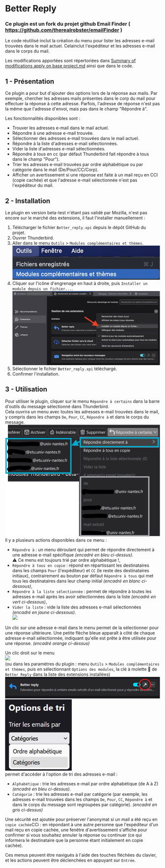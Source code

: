 # Better Reply

### Ce plugin est un fork du projet github Email Finder ( https://github.com/therealrobster/emailFinder )

Le code réutilisé inclut la création du menu pour lister les adresses e-mail trouvées dans le mail actuel.
Celainclut l'expéditeur et les adresses e-mail dans le corps du mail.

Les modifications apportées sont répertoriées dans [Summary of modifications apply on base project.md](Summary%20of%20modifications%20apply%20on%20base%20project.md) ainsi que dans le code.

## 1 - Présentation

Ce plugin a pour but d'ajouter des options lors de la réponse aux mails.
Par exemple, chercher les adresses mails présentes dans le corp du mail pour effectuer la réponse à cette adresse.
Parfois, l'adresse de réponse n'est pas la même que l'adresse d'envoi, mais pas dans le champ "Répondre à".

Les fonctionnalités disponibles sont :

- Trouver les adresses e-mail dans le mail actuel.
- Répondre à une adresse e-mail trouvée.
- Sélectionner des adresses e-mail trouvées dans le mail actuel.
- Répondre à la liste d'adresses e-mail sélectionnées.
- Vider la liste d'adresses e-mail sélectionnées.
- Répondre à tous en cc (par défaut Thunderbird fait répondre à tous dans le champ "Pour").
- Trier les adresses e-mail trouvées par ordre alphabétique ou par catégorie dans le mail (De/Pour/CC/Corp).
- Afficher un avertissement si une réponse est faite à un mail reçu en CCI (copie cachée)
  et que l'adresse e-mail sélectionnée n'est pas l'expéditeur du mail.

## 2 - Installation

Le plugin en version beta-test n'étant pas validé par Mozilla, n'est pas encore sur le marché des extensions, il faut l'installer manuellement : <br>

1. Télécharger le fichier `Better_reply.xpi` depuis le dépôt GitHub du projet. <br>
2. Ouvrer Thunderbird. <br>
3. Aller dans le menu `Outils` > `Modules complémentaires et thèmes`. <br>
   <img src="images/tools_addon_menu.png"><br>
4. Cliquer sur l'icône d'engrenage en haut à droite, puis `Installer un module depuis un fichier...`. <br>
   <img src="images/download_extension_from_file.png"><br>
5. Sélectionner le fichier `Better_reply.xpi` téléchargé. <br>
6. Confirmer l'installation. <br>

## 3 - Utilisation

Pour utiliser le plugin, cliquer sur le menu `Répondre à certains`
dans la barre d'outils du message sélectionné dans Thunderbird.  
Cela ouvrira un menu avec toutes les adresses e-mail trouvées dans le mail,
y compris dans les champs `De`, `Pour`, `CC`, `Répondre à` et dans le corps du message.<br>
<img src="images/Illustration-tri.png"><br>
Il y a plusieurs actions disponibles dans ce menu :

- `Répondre à` : un menu déroulant qui permet de répondre directement à une adresse e-mail spécifique _(encadré en bleu ci-dessus)_. <br> ⚠️ Ce menu est toujours trié par ordre alphabétique !,
- `Répondre à tous en copie` : répond en répartissant les destinataires dans les champs `Pour` (l'expéditeur) et `CC` (le reste des destinataires initiaux), contrairement au bouton par défaut `Répondre à tous` qui met tous les destinataires dans leur champ initial _(encadré en blanc ci-dessous)_,
- `Répondre à la liste sélectionnée` : permet de répondre à toutes les adresses e-mail après les avoir sélectionnées dans la liste _(encadré en vert ci-dessous)_,
- `Vider la liste` : vide la liste des adresses e-mail sélectionnées _(encadré en jaune ci-dessous)_.<br>
  <img src="images/Illustration-sélection.png"><br>

Un clic sur une adresse e-mail dans le menu permet de la sélectionner pour une réponse ultérieure.
Une petite flèche bleue apparaît à côté de chaque adresse e-mail sélectionnée,
indiquant qu'elle est prête à être utilisée pour une réponse. _(encadré orange ci-dessus)_

Un clic droit sur le menu<br>
<img src="images/Illustration-sélection-tri.png"><br>
(ou dans les paramètres du plugin : menu `Outils` > `Modules complémentaires et thèmes`,
puis en sélectionnant `Options des modules`, la clé à molette 🔧 de `Better Reply` dans la liste des extensions installées) <br>
<img src="images/Illustration-settings.png"> <br>
<img src="images/Illustration-settings-tri.png"> <br>
permet d'accéder à l'option de tri des adresses e-mail :

- `Alphabétique` : trie les adresses e-mail par ordre alphabétique (de A à Z) _(encadré en bleu ci-dessus)_.
- `Catégorie` : trie les adresses e-mail par catégorie
  (par exemple, les adresses e-mail trouvées dans les champs
  `De`, `Pour`, `CC`, `Répondre à` et dans le corps du message
  sont regroupées par catégorie). _(encadré en gris ci-dessus)_

Une sécurité est ajoutée pour préserver l'anonymat si un mail a été reçu en `copie cachée`CCi :
en répondant à une autre personne que l'expéditeur d'un mail reçu en copie cachée,
une fenêtre d'avertissement s'affiche pour confirmer si vous souhaitez annuler la réponse ou continuer
(ce qui informera le destinataire que la personne étant initialement en copie cachée).

Ces menus peuvent être navigués à l'aide des touches fléchées du clavier,
et les actions peuvent être déclenchées en appuyant sur `Entrée`.
